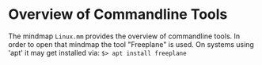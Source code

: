 # Overview of Commandline Tools

The mindmap `Linux.mm` provides the overview of commandline tools. 
In order to open that mindmap the tool "Freeplane" is used.
On systems using 'apt' it may get installed via:
`$> apt install freeplane`
